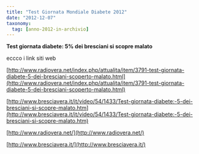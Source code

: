 ```yaml
---
title: "Test Giornata Mondiale Diabete 2012"
date: "2012-12-07"
taxonomy: 
  tag: [anno-2012-in-archivio]
---
```


**Test giornata diabete: 5% dei bresciani si scopre malato**

eccco i link siti web

[http://www.radiovera.net/index.php/attualita/item/3791-test-giornata-diabete-5-dei-bresciani-scoperto-malato.html](http://www.radiovera.net/index.php/attualita/item/3791-test-giornata-diabete-5-dei-bresciani-scoperto-malato.html)

[http://www.bresciavera.it/it/video/54/1433/Test-giornata-diabete:-5-dei-bresciani-si-scopre-malato.htm](http://www.bresciavera.it/it/video/54/1433/Test-giornata-diabete:-5-dei-bresciani-si-scopre-malato.htm)

[http://www.radiovera.net/](http://www.radiovera.net/)

[http://www.bresciavera.it/](http://www.bresciavera.it/)
